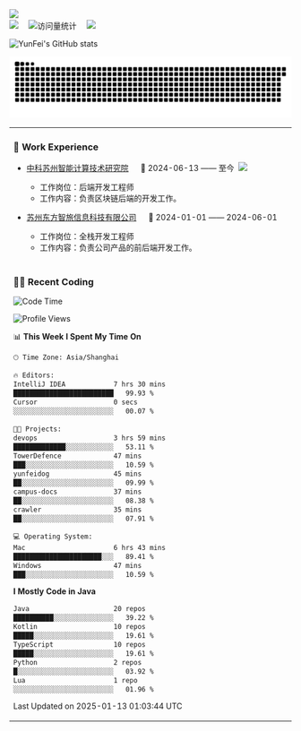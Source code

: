   <!-- dynamic typing effect 动态打字效果 -->
  <div>
    <a href="http://yunfei.plus">
      <img src="https://readme-typing-svg.demolab.com?font=Fira+Code&pause=1000&width=435&lines=console.log(%22Hello%2C%20World%22);祝您今天愉快!&center=true&size=27" />
    </a>
  </div>

  <div>
    <a href="http://yunfei.plus/"><img src="https://img.shields.io/badge/Website-博客-8c36db" /></a>&emsp;
    <!-- visitor -->
    <img src="https://komarev.com/ghpvc/?username=yunfeidog&label=Views&color=orange&style=flat" alt="访问量统计" />&emsp;
    <!-- wakatime -->    
    <a href="https://wakatime.com/@yunfeidog"><img src="https://wakatime.com/badge/user/42d0678c-368b-448b-9a77-5d21c5b55352.svg" /></a>
  </div>

![YunFei's GitHub stats](https://github-readme-stats.vercel.app/api?username=yunfeidog)

![snake](./dist/github-contribution-grid-snake.svg)


<table>

<tr><td>

### 🏢 Work Experience

<img align="right" width="88" src="https://cdn.jsdelivr.net/gh/yunfeidog/yunfeidog/assets/images/yuanze.png" />

- [中科苏州智能计算技术研究院](http://iict.ac.cn/sy) &emsp; 📌 2024-06-13 —— 至今

    - 工作岗位：后端开发工程师
    - 工作内容：负责区块链后端的开发工作。

- [苏州东方智旅信息科技有限公司](http://www.leyoobao.com/) &emsp; 📌 2024-01-01 —— 2024-06-01

    - 工作岗位：全栈开发工程师
    - 工作内容：负责公司产品的前后端开发工作。

</td></tr>

<tr><td>

### 👩‍💻 Recent Coding

<!--START_SECTION:waka-->
![Code Time](http://img.shields.io/badge/Code%20Time-2%2C235%20hrs%2048%20mins-blue)

![Profile Views](http://img.shields.io/badge/Profile%20Views-17-blue)

📊 **This Week I Spent My Time On** 

```text
🕑︎ Time Zone: Asia/Shanghai

🔥 Editors: 
IntelliJ IDEA            7 hrs 30 mins       █████████████████████████   99.93 % 
Cursor                   0 secs              ░░░░░░░░░░░░░░░░░░░░░░░░░   00.07 % 

🐱‍💻 Projects: 
devops                   3 hrs 59 mins       █████████████░░░░░░░░░░░░   53.11 % 
TowerDefence             47 mins             ███░░░░░░░░░░░░░░░░░░░░░░   10.59 % 
yunfeidog                45 mins             ██░░░░░░░░░░░░░░░░░░░░░░░   09.99 % 
campus-docs              37 mins             ██░░░░░░░░░░░░░░░░░░░░░░░   08.38 % 
crawler                  35 mins             ██░░░░░░░░░░░░░░░░░░░░░░░   07.91 % 

💻 Operating System: 
Mac                      6 hrs 43 mins       ██████████████████████░░░   89.41 % 
Windows                  47 mins             ███░░░░░░░░░░░░░░░░░░░░░░   10.59 % 
```

**I Mostly Code in Java** 

```text
Java                     20 repos            ██████████░░░░░░░░░░░░░░░   39.22 % 
Kotlin                   10 repos            █████░░░░░░░░░░░░░░░░░░░░   19.61 % 
TypeScript               10 repos            █████░░░░░░░░░░░░░░░░░░░░   19.61 % 
Python                   2 repos             █░░░░░░░░░░░░░░░░░░░░░░░░   03.92 % 
Lua                      1 repo              ░░░░░░░░░░░░░░░░░░░░░░░░░   01.96 % 
```




 Last Updated on 2025-01-13 01:03:44 UTC
<!--END_SECTION:waka-->

</td></tr>
<table>
